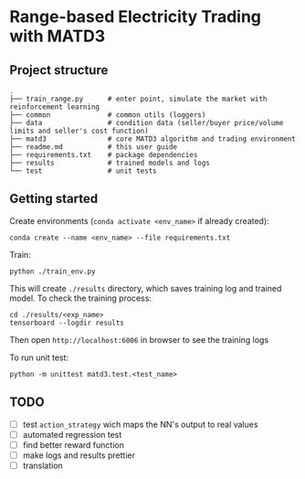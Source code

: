 # Range-based Electricity Trading with MATD3

## Project structure
```text
.
├── train_range.py      # enter point, simulate the market with reinforcement learning
├── common              # common utils (loggers)
├── data                # condition data (seller/buyer price/volume limits and seller's cost function)
├── matd3               # core MATD3 algorithm and trading environment
├── readme.md           # this user guide
├── requirements.txt    # package dependencies
├── results             # trained models and logs
└── test                # unit tests
```

## Getting started

Create environments (`conda activate <env_name>` if already created):

```commandline
conda create --name <env_name> --file requirements.txt
```

Train:

```commandline
python ./train_env.py
```

This will create `./results` directory, which saves training log and trained model. To check the training process:

```commandline
cd ./results/<exp_name>
tensorboard --logdir results
```

Then open `http://localhost:6006` in browser to see the training logs

To run unit test:
```commandline
python -m unittest matd3.test.<test_name>
```

## TODO

- [ ] test `action_strategy` wich maps the NN's output to real values
- [ ] automated regression test
- [ ] find better reward function
- [ ] make logs and results prettier
- [ ] translation
